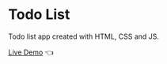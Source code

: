 # Todo List

Todo list app created with HTML, CSS and JS.

[Live Demo](https://cluelesshint.github.io/todoList/) :point_left:

